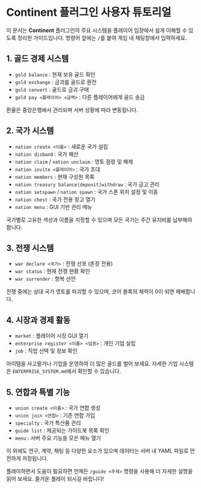 # Continent 플러그인 사용자 튜토리얼

이 문서는 **Continent** 플러그인의 주요 시스템을 플레이어 입장에서 쉽게 이해할 수 있도록 정리한 가이드입니다. 명령어 앞에는 `/`를 붙여 게임 내 채팅창에서 입력하세요.

## 1. 골드 경제 시스템
- `gold balance` : 현재 보유 골드 확인
- `gold exchange` : 금괴를 골드로 환전
- `gold convert` : 골드로 금괴 구매
- `gold pay <플레이어> <금액>` : 다른 플레이어에게 골드 송금

환율은 중앙은행에서 관리되며 서버 상황에 따라 변동됩니다.

## 2. 국가 시스템
- `nation create <이름>` : 새로운 국가 설립
- `nation disband` : 국가 해산
- `nation claim` / `nation unclaim` : 영토 점령 및 해제
- `nation invite <플레이어>` : 국가 초대
- `nation members` : 현재 구성원 목록
- `nation treasury balance|deposit|withdraw` : 국가 금고 관리
- `nation setspawn` / `nation spawn` : 국가 스폰 위치 설정 및 이동
- `nation chest` : 국가 전용 창고 열기
- `nation menu` : GUI 기반 관리 메뉴

국가별로 고유한 색상과 이름을 지정할 수 있으며 모든 국가는 주간 유지비를 납부해야 합니다.

## 3. 전쟁 시스템
- `war declare <국가>` : 전쟁 선포 (촌장 전용)
- `war status` : 현재 전쟁 현황 확인
- `war surrender` : 항복 선언

전쟁 중에는 상대 국가 영토를 파괴할 수 있으며, 코어 블록의 체력이 0이 되면 패배합니다.

## 4. 시장과 경제 활동
- `market` : 플레이어 시장 GUI 열기
- `enterprise register <이름> <업종>` : 개인 기업 설립
- `job` : 직업 선택 및 정보 확인

아이템을 사고팔거나 기업을 운영하여 더 많은 골드를 벌어 보세요. 자세한 기업 시스템은 `ENTERPRISE_SYSTEM.md`에서 확인할 수 있습니다.

## 5. 연합과 특별 기능
- `union create <이름>` : 국가 연합 생성
- `union join <연합>` : 기존 연합 가입
- `specialty` : 국가 특산품 관리
- `guide list` : 제공되는 가이드북 목록 확인
- `menu` : 서버 주요 기능을 모은 메뉴 열기

이 외에도 연구, 계약, 채팅 등 다양한 요소가 있으며 데이터는 서버 내 YAML 파일로 안전하게 저장됩니다.

플레이하면서 도움이 필요하면 언제든 `/guide <주제>` 명령을 사용해 더 자세한 설명을 읽어 보세요. 즐거운 플레이 되시길 바랍니다!
